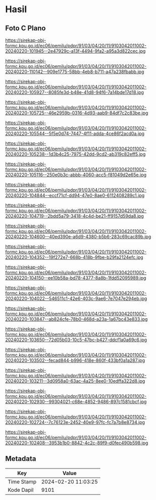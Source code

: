 # Hasil

## Foto C Plano

https://sirekap-obj-formc.kpu.go.id/ec06/pemilu/pdpr/91/03/04/20/11/9103042011002-20240220-101945--2e47929c-a13f-4494-9fa2-a95a3d822cec.jpg

https://sirekap-obj-formc.kpu.go.id/ec06/pemilu/pdpr/91/03/04/20/11/9103042011002-20240220-110142--909e1775-58bb-4eb8-b711-a47a238fbabb.jpg

https://sirekap-obj-formc.kpu.go.id/ec06/pemilu/pdpr/91/03/04/20/11/9103042011002-20240220-105927--8085fe3d-b48e-41d8-94f6-7a14bde17d18.jpg

https://sirekap-obj-formc.kpu.go.id/ec06/pemilu/pdpr/91/03/04/20/11/9103042011002-20240220-105725--46e2959b-0316-4d93-aab9-84df7c2c83be.jpg

https://sirekap-obj-formc.kpu.go.id/ec06/pemilu/pdpr/91/03/04/20/11/9103042011002-20240220-105544--5f5e0d74-7447-4f11-adda-4ce86f2acd0a.jpg

https://sirekap-obj-formc.kpu.go.id/ec06/pemilu/pdpr/91/03/04/20/11/9103042011002-20240220-105238--1d3b4c25-7975-42dd-9cd2-ab319c82eff5.jpg

https://sirekap-obj-formc.kpu.go.id/ec06/pemilu/pdpr/91/03/04/20/11/9103042011002-20240220-105116--250e0b3c-abbb-4060-acc5-f81049d2e65e.jpg

https://sirekap-obj-formc.kpu.go.id/ec06/pemilu/pdpr/91/03/04/20/11/9103042011002-20240220-104844--eccf71cf-dd94-47e0-8ae0-6112408289c1.jpg

https://sirekap-obj-formc.kpu.go.id/ec06/pemilu/pdpr/91/03/04/20/11/9103042011002-20240220-104719--2bdd5a79-3418-4c4d-be21-ff9157d59da8.jpg

https://sirekap-obj-formc.kpu.go.id/ec06/pemilu/pdpr/91/03/04/20/11/9103042011002-20240220-104600--40ed390e-a6d9-4380-b5b6-283c69cac89b.jpg

https://sirekap-obj-formc.kpu.go.id/ec06/pemilu/pdpr/91/03/04/20/11/9103042011002-20240220-104352--19f272e7-668b-418b-9fbe-b29fa2124efc.jpg

https://sirekap-obj-formc.kpu.go.id/ec06/pemilu/pdpr/91/03/04/20/11/9103042011002-20240220-104150--ee10b58a-bd78-4377-8a8b-1fdd52095989.jpg

https://sirekap-obj-formc.kpu.go.id/ec06/pemilu/pdpr/91/03/04/20/11/9103042011002-20240220-104022--546511c1-42e6-403c-9ae6-7e7047e294eb.jpg

https://sirekap-obj-formc.kpu.go.id/ec06/pemilu/pdpr/91/03/04/20/11/9103042011002-20240220-103847--ab824cfe-78b0-468d-a23a-1a67bc43e833.jpg

https://sirekap-obj-formc.kpu.go.id/ec06/pemilu/pdpr/91/03/04/20/11/9103042011002-20240220-103650--72d05b03-10c5-47bc-b427-ddcf1a0a69c6.jpg

https://sirekap-obj-formc.kpu.go.id/ec06/pemilu/pdpr/91/03/04/20/11/9103042011002-20240220-103502--fecad844-b996-418e-860f-433bf0a1a287.jpg

https://sirekap-obj-formc.kpu.go.id/ec06/pemilu/pdpr/91/03/04/20/11/9103042011002-20240220-103211--3d0958a0-63ac-4a25-8ee0-10edffa322d8.jpg

https://sirekap-obj-formc.kpu.go.id/ec06/pemilu/pdpr/91/03/04/20/11/9103042011002-20240220-102930--99304021-c68e-4852-9486-897c1581cbcf.jpg

https://sirekap-obj-formc.kpu.go.id/ec06/pemilu/pdpr/91/03/04/20/11/9103042011002-20240220-102724--7c76123e-2452-40e9-97fc-fc7a7b8e8734.jpg

https://sirekap-obj-formc.kpu.go.id/ec06/pemilu/pdpr/91/03/04/20/11/9103042011002-20240220-102408--3953b1b0-8842-4c2c-89f9-d0fec490b598.jpg


## Metadata

| Key        | Value               |
| ---------- | ------------------- |
| Time Stamp | 2024-02-20 11:03:25 |
| Kode Dapil | 9101                |



